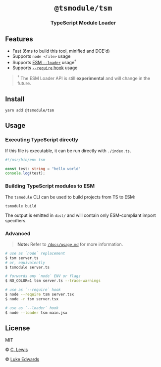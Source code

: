 <div align="center">
  <h1><code>@tsmodule/tsm</code></h1>
  <h3>TypeScript Module Loader</h3>
</div>

## Features

* Fast (6ms to build this tool, minified and DCE'd)
* Supports `node <file>` usage
* Supports [ESM `--loader`](https://nodejs.org/api/esm.html#esm_loaders) usage<sup>†</sup>
* Supports [`--require`
  hook](https://nodejs.org/api/cli.html#cli_r_require_module) usage

> <sup>†</sup> The ESM Loader API is still **experimental** and will change in the future.

## Install

```shell
yarn add @tsmodule/tsm
```

## Usage

### Executing TypeScript directly

If this file is executable, it can be run directly with `./index.ts`.

```ts
#!/usr/bin/env tsm

const test: string = "hello world"
console.log(test);
```

### Building TypeScript modules to ESM

The `tsmodule` CLI can be used to build projects from TS to ESM:

```shell
tsmodule build
```

The output is emitted in `dist/` and will contain only ESM-compliant import
specifiers.

### Advanced

> **Note:** Refer to [`/docs/usage.md`](/docs/usage.md) for more information.

```sh
# use as `node` replacement
$ tsm server.ts
# or, equivalently
$ tsmodule server.ts

# forwards any `node` ENV or flags
$ NO_COLOR=1 tsm server.ts --trace-warnings

# use as `--require` hook
$ node --require tsm server.tsx
$ node -r tsm server.tsx

# use as `--loader` hook
$ node --loader tsm main.jsx
```

## License

MIT

© [C. Lewis](https://ctjlewis.com)

© [Luke Edwards](https://lukeed.com)
